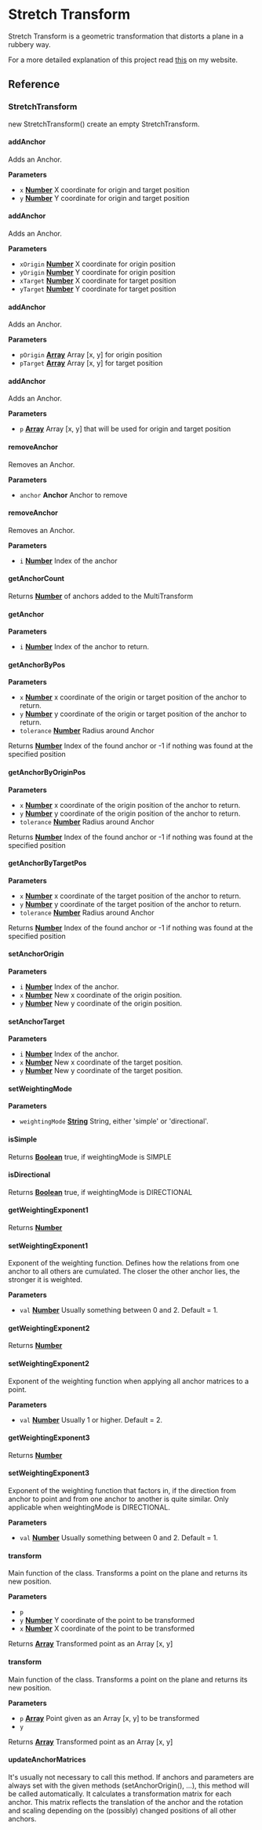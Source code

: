 # Stretch Transform

Stretch Transform is a geometric transformation that distorts a plane in a rubbery way. 

For a more detailed explanation of this project read [this](https://hartmut-bohnacker.de/projects/stretch-transform) on my website.

## Reference

<!-- Generated by documentation.js. Update this documentation by updating the source code. -->

### StretchTransform

new StretchTransform() create an empty StretchTransform.

#### addAnchor

Adds an Anchor.

**Parameters**

-   `x` **[Number](https://developer.mozilla.org/en-US/docs/Web/JavaScript/Reference/Global_Objects/Number)** X coordinate for origin and target position
-   `y` **[Number](https://developer.mozilla.org/en-US/docs/Web/JavaScript/Reference/Global_Objects/Number)** Y coordinate for origin and target position

#### addAnchor

Adds an Anchor.

**Parameters**

-   `xOrigin` **[Number](https://developer.mozilla.org/en-US/docs/Web/JavaScript/Reference/Global_Objects/Number)** X coordinate for origin position
-   `yOrigin` **[Number](https://developer.mozilla.org/en-US/docs/Web/JavaScript/Reference/Global_Objects/Number)** Y coordinate for origin position
-   `xTarget` **[Number](https://developer.mozilla.org/en-US/docs/Web/JavaScript/Reference/Global_Objects/Number)** X coordinate for target position
-   `yTarget` **[Number](https://developer.mozilla.org/en-US/docs/Web/JavaScript/Reference/Global_Objects/Number)** Y coordinate for target position

#### addAnchor

Adds an Anchor.

**Parameters**

-   `pOrigin` **[Array](https://developer.mozilla.org/en-US/docs/Web/JavaScript/Reference/Global_Objects/Array)** Array [x, y] for origin position
-   `pTarget` **[Array](https://developer.mozilla.org/en-US/docs/Web/JavaScript/Reference/Global_Objects/Array)** Array [x, y] for target position

#### addAnchor

Adds an Anchor.

**Parameters**

-   `p` **[Array](https://developer.mozilla.org/en-US/docs/Web/JavaScript/Reference/Global_Objects/Array)** Array [x, y] that will be used for origin and target position

#### removeAnchor

Removes an Anchor.

**Parameters**

-   `anchor` **Anchor** Anchor to remove

#### removeAnchor

Removes an Anchor.

**Parameters**

-   `i` **[Number](https://developer.mozilla.org/en-US/docs/Web/JavaScript/Reference/Global_Objects/Number)** Index of the anchor

#### getAnchorCount

Returns **[Number](https://developer.mozilla.org/en-US/docs/Web/JavaScript/Reference/Global_Objects/Number)** of anchors added to the MultiTransform

#### getAnchor

**Parameters**

-   `i` **[Number](https://developer.mozilla.org/en-US/docs/Web/JavaScript/Reference/Global_Objects/Number)** Index of the anchor to return.

#### getAnchorByPos

**Parameters**

-   `x` **[Number](https://developer.mozilla.org/en-US/docs/Web/JavaScript/Reference/Global_Objects/Number)** x coordinate of the origin or target position of the anchor to return.
-   `y` **[Number](https://developer.mozilla.org/en-US/docs/Web/JavaScript/Reference/Global_Objects/Number)** y coordinate of the origin or target position of the anchor to return.
-   `tolerance` **[Number](https://developer.mozilla.org/en-US/docs/Web/JavaScript/Reference/Global_Objects/Number)** Radius around Anchor

Returns **[Number](https://developer.mozilla.org/en-US/docs/Web/JavaScript/Reference/Global_Objects/Number)** Index of the found anchor or -1 if nothing was found at the
        specified position

#### getAnchorByOriginPos

**Parameters**

-   `x` **[Number](https://developer.mozilla.org/en-US/docs/Web/JavaScript/Reference/Global_Objects/Number)** x coordinate of the origin position of the anchor to return.
-   `y` **[Number](https://developer.mozilla.org/en-US/docs/Web/JavaScript/Reference/Global_Objects/Number)** y coordinate of the origin position of the anchor to return.
-   `tolerance` **[Number](https://developer.mozilla.org/en-US/docs/Web/JavaScript/Reference/Global_Objects/Number)** Radius around Anchor

Returns **[Number](https://developer.mozilla.org/en-US/docs/Web/JavaScript/Reference/Global_Objects/Number)** Index of the found anchor or -1 if nothing was found at the
        specified position

#### getAnchorByTargetPos

**Parameters**

-   `x` **[Number](https://developer.mozilla.org/en-US/docs/Web/JavaScript/Reference/Global_Objects/Number)** x coordinate of the target position of the anchor to return.
-   `y` **[Number](https://developer.mozilla.org/en-US/docs/Web/JavaScript/Reference/Global_Objects/Number)** y coordinate of the target position of the anchor to return.
-   `tolerance` **[Number](https://developer.mozilla.org/en-US/docs/Web/JavaScript/Reference/Global_Objects/Number)** Radius around Anchor

Returns **[Number](https://developer.mozilla.org/en-US/docs/Web/JavaScript/Reference/Global_Objects/Number)** Index of the found anchor or -1 if nothing was found at the
        specified position

#### setAnchorOrigin

**Parameters**

-   `i` **[Number](https://developer.mozilla.org/en-US/docs/Web/JavaScript/Reference/Global_Objects/Number)** Index of the anchor.
-   `x` **[Number](https://developer.mozilla.org/en-US/docs/Web/JavaScript/Reference/Global_Objects/Number)** New x coordinate of the origin position.
-   `y` **[Number](https://developer.mozilla.org/en-US/docs/Web/JavaScript/Reference/Global_Objects/Number)** New y coordinate of the origin position.

#### setAnchorTarget

**Parameters**

-   `i` **[Number](https://developer.mozilla.org/en-US/docs/Web/JavaScript/Reference/Global_Objects/Number)** Index of the anchor.
-   `x` **[Number](https://developer.mozilla.org/en-US/docs/Web/JavaScript/Reference/Global_Objects/Number)** New x coordinate of the target position.
-   `y` **[Number](https://developer.mozilla.org/en-US/docs/Web/JavaScript/Reference/Global_Objects/Number)** New y coordinate of the target position.

#### setWeightingMode

**Parameters**

-   `weightingMode` **[String](https://developer.mozilla.org/en-US/docs/Web/JavaScript/Reference/Global_Objects/String)** String, either 'simple' or 'directional'.

#### isSimple

Returns **[Boolean](https://developer.mozilla.org/en-US/docs/Web/JavaScript/Reference/Global_Objects/Boolean)** true, if weightingMode is SIMPLE

#### isDirectional

Returns **[Boolean](https://developer.mozilla.org/en-US/docs/Web/JavaScript/Reference/Global_Objects/Boolean)** true, if weightingMode is DIRECTIONAL

#### getWeightingExponent1

Returns **[Number](https://developer.mozilla.org/en-US/docs/Web/JavaScript/Reference/Global_Objects/Number)** 

#### setWeightingExponent1

Exponent of the weighting function. Defines how the relations from one anchor
to all others are cumulated. The closer the other anchor lies, the
stronger it is weighted.

**Parameters**

-   `val` **[Number](https://developer.mozilla.org/en-US/docs/Web/JavaScript/Reference/Global_Objects/Number)** Usually something between 0 and 2. Default = 1.

#### getWeightingExponent2

Returns **[Number](https://developer.mozilla.org/en-US/docs/Web/JavaScript/Reference/Global_Objects/Number)** 

#### setWeightingExponent2

Exponent of the weighting function when applying all anchor matrices to a
point.

**Parameters**

-   `val` **[Number](https://developer.mozilla.org/en-US/docs/Web/JavaScript/Reference/Global_Objects/Number)** Usually 1 or higher. Default = 2.

#### getWeightingExponent3

Returns **[Number](https://developer.mozilla.org/en-US/docs/Web/JavaScript/Reference/Global_Objects/Number)** 

#### setWeightingExponent3

Exponent of the weighting function that factors in, if the direction
from anchor to point and from one anchor to another is quite similar.
Only applicable when weightingMode is DIRECTIONAL.

**Parameters**

-   `val` **[Number](https://developer.mozilla.org/en-US/docs/Web/JavaScript/Reference/Global_Objects/Number)** Usually something between 0 and 2. Default = 1.

#### transform

Main function of the class. Transforms a point on the plane and returns
its new position.

**Parameters**

-   `p`  
-   `y` **[Number](https://developer.mozilla.org/en-US/docs/Web/JavaScript/Reference/Global_Objects/Number)** Y coordinate of the point to be transformed
-   `x` **[Number](https://developer.mozilla.org/en-US/docs/Web/JavaScript/Reference/Global_Objects/Number)** X coordinate of the point to be transformed

Returns **[Array](https://developer.mozilla.org/en-US/docs/Web/JavaScript/Reference/Global_Objects/Array)** Transformed point as an Array [x, y]

#### transform

Main function of the class. Transforms a point on the plane and returns
its new position.

**Parameters**

-   `p` **[Array](https://developer.mozilla.org/en-US/docs/Web/JavaScript/Reference/Global_Objects/Array)** Point given as an Array [x, y] to be transformed
-   `y`  

Returns **[Array](https://developer.mozilla.org/en-US/docs/Web/JavaScript/Reference/Global_Objects/Array)** Transformed point as an Array [x, y]

#### updateAnchorMatrices

It's usually not necessary to call this method. If anchors and parameters
are always set with the given methods (setAnchorOrigin(), ...), this
method will be called automatically. It calculates a transformation
matrix for each anchor. This matrix reflects the translation of the
anchor and the rotation and scaling depending on the (possibly) changed
positions of all other anchors.
